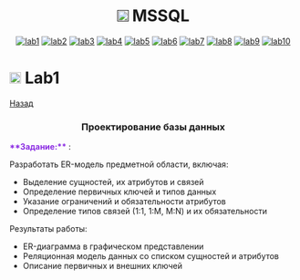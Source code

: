 <h1 name="content" align="center"><a href=""><img src="https://github.com/user-attachments/assets/e080adec-6af7-4bd2-b232-d43cb37024ac" width="20" height="20"/></a> MSSQL</h1>

<p align="center">
  <a href="#-lab1"><img alt="lab1" src="https://img.shields.io/badge/Lab1-bbded6"></a> 
  <a href="#-lab2"><img alt="lab2" src="https://img.shields.io/badge/Lab2-fcc8f8"></a>
  <a href="#-lab3"><img alt="lab3" src="https://img.shields.io/badge/Lab3-eab4f8"></a>
  <a href="#-lab4"><img alt="lab4" src="https://img.shields.io/badge/Lab4-f3f798"></a>
  <a href="#-lab5"><img alt="lab5" src="https://img.shields.io/badge/Lab5-fcf5ee"></a>
  <a href="#-lab6"><img alt="lab6" src="https://img.shields.io/badge/Lab6-fbe8e7"></a> 
  <a href="#-lab7"><img alt="lab7" src="https://img.shields.io/badge/Lab7-a2738c"></a>
  <a href="#-lab8"><img alt="lab8" src="https://img.shields.io/badge/Lab8-eaafaf"></a>
  <a href="#-lab9"><img alt="lab9" src="https://img.shields.io/badge/Lab9-645c84"></a> 
  <a href="#-lab10"><img alt="lab10" src="https://img.shields.io/badge/Lab10-427996"></a> 

  
</p>

# <img src="https://github.com/user-attachments/assets/e080adec-6af7-4bd2-b232-d43cb37024ac" width="20" height="20"/> Lab1
[Назад](#content)
<h3 align="center">
  <a href="#client"></a>
  Проектирование базы данных
 
</h3> 
<span style="color: #8A2BE2; font-weight: bold;">**Задание:**</span> 
:

Разработать ER-модель предметной области, включая:
- Выделение сущностей, их атрибутов и связей
- Определение первичных ключей и типов данных
- Указание ограничений и обязательности атрибутов
- Определение типов связей (1:1, 1:M, M:N) и их обязательности

Результаты работы:

- ER-диаграмма в графическом представлении
- Реляционная модель данных со списком сущностей и атрибутов
- Описание первичных и внешних ключей


